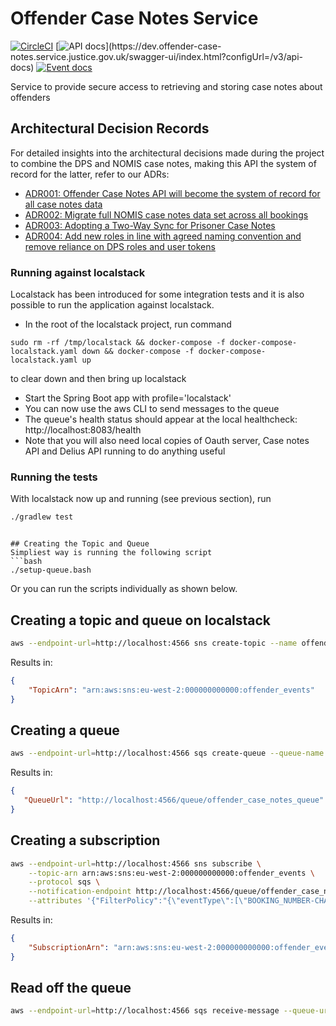 # Offender Case Notes Service

[![CircleCI](https://circleci.com/gh/ministryofjustice/prison-to-nhs-update/tree/main.svg?style=svg)](https://circleci.com/gh/ministryofjustice/offender-case-notes)
[![API docs](https://img.shields.io/badge/API_docs_(needs_VPN)-view-85EA2D.svg?logo=swagger)](https://dev.offender-case-notes.service.justice.gov.uk/swagger-ui/index.html?configUrl=/v3/api-docs)
[![Event docs](https://img.shields.io/badge/Event_docs-view-85EA2D.svg)](https://studio.asyncapi.com/?url=https://raw.githubusercontent.com/ministryofjustice/offender-case-notes/main/async-api.yml)

Service to provide secure access to retrieving and storing case notes about offenders

## Architectural Decision Records

For detailed insights into the architectural decisions made during the project to combine the DPS and NOMIS case notes, making this API the system of record for the latter, refer to our ADRs:

* [ADR001: Offender Case Notes API will become the system of record for all case notes data](architectural_decision_records/001-combine-nomis-and-dps-case-notes.md)
* [ADR002: Migrate full NOMIS case notes data set across all bookings](architectural_decision_records/002-migrate-full-case-notes-data-set.md)
* [ADR003: Adopting a Two-Way Sync for Prisoner Case Notes](architectural_decision_records/003-two-way-sync.md)
* [ADR004: Add new roles in line with agreed naming convention and remove reliance on DPS roles and user tokens](architectural_decision_records/004-roles.md)

### Running against localstack

Localstack has been introduced for some integration tests and it is also possible to run the application against localstack.

* In the root of the localstack project, run command
```
sudo rm -rf /tmp/localstack && docker-compose -f docker-compose-localstack.yaml down && docker-compose -f docker-compose-localstack.yaml up
```
to clear down and then bring up localstack
* Start the Spring Boot app with profile='localstack'
* You can now use the aws CLI to send messages to the queue
* The queue's health status should appear at the local healthcheck: http://localhost:8083/health
* Note that you will also need local copies of Oauth server, Case notes API and Delius API running to do anything useful

### Running the tests

With localstack now up and running (see previous section), run
```bash
./gradlew test
```
```

## Creating the Topic and Queue
Simpliest way is running the following script
```bash
./setup-queue.bash
```

Or you can run the scripts individually as shown below.

## Creating a topic and queue on localstack

```bash
aws --endpoint-url=http://localhost:4566 sns create-topic --name offender_events
```

Results in:
```json
{
    "TopicArn": "arn:aws:sns:eu-west-2:000000000000:offender_events"
}

```

## Creating a queue
```bash
aws --endpoint-url=http://localhost:4566 sqs create-queue --queue-name keyworker_api_queue
```

Results in:
```json
{
   "QueueUrl": "http://localhost:4566/queue/offender_case_notes_queue"
}
```

## Creating a subscription
```bash
aws --endpoint-url=http://localhost:4566 sns subscribe \
    --topic-arn arn:aws:sns:eu-west-2:000000000000:offender_events \
    --protocol sqs \
    --notification-endpoint http://localhost:4566/queue/offender_case_notes_queue \
    --attributes '{"FilterPolicy":"{\"eventType\":[\"BOOKING_NUMBER-CHANGED\"]}"}'
```

Results in:
```json
{
    "SubscriptionArn": "arn:aws:sns:eu-west-2:000000000000:offender_events:618f126c-ab2f-4c72-874d-05ac1a3c3e95"
}
```

## Read off the queue
```bash
aws --endpoint-url=http://localhost:4566 sqs receive-message --queue-url http://localhost:4566/queue/offender_case_notes_queue
```
